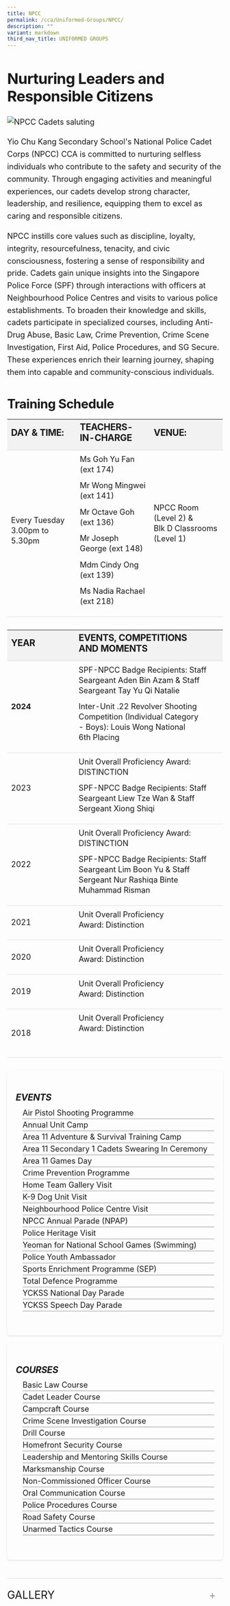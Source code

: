 ```yaml
---
title: NPCC
permalink: /cca/Uniformed-Groups/NPCC/
description: ""
variant: markdown
third_nav_title: UNIFORMED GROUPS
---
```

<div class="yck-component">
    <h2>Nurturing Leaders and Responsible Citizens</h2>
    <img alt="NPCC Cadets saluting" src="https://staging-lite.d3o5f2eggdqz6.amplifyapp.com/images/Our%20Curriculum/Non%20Academic%20Programmes/CoCurricular%20Activities/Uniformed%20Groups/NPCC/N1.jpg">
    <p>
        Yio Chu Kang Secondary School's National Police Cadet Corps (NPCC) CCA is committed to nurturing selfless
        individuals who contribute to the safety and security of the community. Through engaging activities and
        meaningful experiences, our cadets develop strong character, leadership, and resilience, equipping them to
        excel as caring and responsible citizens.
    </p>
    <p>
        NPCC instills core values such as discipline, loyalty, integrity,
        resourcefulness, tenacity, and civic consciousness, fostering a sense of responsibility and pride. Cadets gain
        unique insights into the Singapore Police Force (SPF) through interactions with officers at Neighbourhood
        Police Centres and visits to various police establishments. To broaden their knowledge and skills, cadets
        participate in specialized courses, including Anti-Drug Abuse, Basic Law, Crime Prevention, Crime Scene
        Investigation, First Aid, Police Procedures, and SG Secure. These experiences enrich their learning journey,
        shaping them into capable and community-conscious individuals.
    </p>
</div>
<div class="yck-component">
    <h3>Training Schedule</h3>
    <table class="yck-table">
        <thead>
            <tr>
                <th class="yck-th">
                    <h4 class="yck-h5">DAY &amp; TIME:</h4>
                </th>
                <th class="yck-th">
                    <h4 class="yck-h5">TEACHERS-IN-CHARGE</h4>
                </th>
                <th class="yck-th">
                    <h4 class="yck-h5">VENUE:</h4>
                </th>
            </tr>
        </thead>
        <tbody>
            <tr>
                <td class="yck-td">
                    <p>Every Tuesday<br>3.00pm to 5.30pm</p>
                </td>
                <td class="yck-td">
                    <p>
                        Ms Goh Yu Fan (ext 174)
                    </p>
                    <p>
                        Mr Wong Mingwei (ext 141)
                    </p>
                    <p>
                        Mr Octave Goh (ext 136)
                    </p>
                    <p>
                        Mr Joseph George (ext 148)
                    </p>
                    <p>
                        Mdm Cindy Ong (ext 139)
                    </p>
                    <p>
                        Ms Nadia Rachael (ext 218)
                    </p>
                </td>
                <td class="yck-td">
                    <p>
                        NPCC Room (Level 2) &amp; <br>Blk D Classrooms (Level 1)
                    </p>
                </td>
            </tr>
        </tbody>
    </table>
</div>
<div class="yck-component">
    <table class="yck-table">
        <thead>
            <tr>
                <th class="yck-th">
                    <h4 class="yck-h5">YEAR</h4>
                </th>
                <th class="yck-th">
                    <h4 class="yck-h5">EVENTS, COMPETITIONS AND MOMENTS</h4>
                </th>
            </tr>
        </thead>
        <tbody>
            <tr>
                <td class="yck-td"><strong>2024</strong></td>
                <td class="yck-td">
                    <p>
                        SPF-NPCC Badge Recipients: Staff Seargeant Aden Bin Azam &amp; Staff Seargeant Tay Yu Qi Natalie
                    </p>
                    <p>
                        Inter-Unit .22 Revolver Shooting Competition (Individual Category - Boys): Louis Wong National 6th Placing
                    </p>
                </td>
            </tr>
            <tr>
                <td class="yck-td">2023</td>
                <td class="yck-td">
                    <p>
                        Unit Overall Proficiency Award: DISTINCTION
                    </p>
                    <p>
                        SPF-NPCC Badge Recipients: Staff Seargeant Liew Tze Wan &amp; Staff Sergeant Xiong Shiqi
                    </p>
                </td>
            </tr>
            <tr>
                <td class="yck-td">2022</td>
                <td class="yck-td">
                    <p>
                        Unit Overall Proficiency Award: DISTINCTION
                    </p>
                    <p>
                        SPF-NPCC Badge Recipients: Staff Seargeant Lim Boon Yu &amp; Staff Sergeant Nur Rashiqa Binte Muhammad Risman
                    </p>
                </td>
            </tr>
            <tr>
                <td class="yck-td">2021</td>
                <td class="yck-td">
                    <p>
                        Unit Overall Proficiency Award: Distinction
                    </p>
                </td>
            </tr>
            <tr>
                <td class="yck-td">2020</td>
                <td class="yck-td">
                    <p>
                        Unit Overall Proficiency Award: Distinction
                    </p>
                </td>
            </tr>
            <tr>
                <td class="yck-td">2019</td>
                <td class="yck-td">
                    <p>
                        Unit Overall Proficiency Award: Distinction
                    </p>
                </td>
            </tr>
            <tr>
                <td class="yck-td">2018</td>
                <td class="yck-td">
                    <p>
                        Unit Overall Proficiency Award: Distinction
                    </p>
                </td>
            </tr>
        </tbody>
    </table>
</div>
<div class="yck-component">
    <div class="col-container">
        <div class="column">
            <h5 class="yck-h5">EVENTS</h5>
            <ul>
                <li>Air Pistol Shooting Programme</li>
                <li>Annual Unit Camp</li>
                <li>Area 11 Adventure &amp; Survival Training Camp</li>
                <li>Area 11 Secondary 1 Cadets Swearing In Ceremony</li>
                <li>Area 11 Games Day</li>
                <li>Crime Prevention Programme</li>
                <li>Home Team Gallery Visit</li>
                <li>K-9 Dog Unit Visit</li>
                <li>Neighbourhood Police Centre Visit</li>
                <li>NPCC Annual Parade (NPAP)</li>
                <li>Police Heritage Visit</li>
                <li>Yeoman for National School Games (Swimming)</li>
                <li>Police Youth Ambassador</li>
                <li>Sports Enrichment Programme (SEP)</li>
                <li>Total Defence Programme</li>
                <li>YCKSS National Day Parade</li>
                <li>YCKSS Speech Day Parade</li>
            </ul>
        </div>
        <div class="column">
            <h5 class="yck-h5">COURSES</h5>
            <ul>
                <li>Basic Law Course</li>
                <li>Cadet Leader Course</li>
                <li>Campcraft Course</li>
                <li>Crime Scene Investigation Course</li>
                <li>Drill Course</li>
                <li>Homefront Security Course</li>
                <li>Leadership and Mentoring Skills Course</li>
                <li>Marksmanship Course</li>
                <li>Non-Commissioned Officer Course</li>
                <li>Oral Communication Course</li>
                <li>Police Procedures Course</li>
                <li>Road Safety Course</li>
                <li>Unarmed Tactics Course</li>
            </ul>
        </div>
    </div>
</div>
<div class="yck-component">
    <details class="yck-details">
        <summary class="yck-details__summary">Gallery</summary>
        <div class="yck-details__content">
            <div class="yck-gallery-container">
                <div class="wrapper">
                    <div class="item item1">
                        <img alt="NPCC2025" src="https://www.yiochukangsec.moe.edu.sg/images/Our%20Curriculum/Non%20Academic%20Programmes/CoCurricular%20Activities/Uniformed%20Groups/NPCC/NPCC2025Slide1.png">
                    </div>
                    <div class="item item2">
                        <img alt="NPCC2025" src="https://www.yiochukangsec.moe.edu.sg/images/Our%20Curriculum/Non%20Academic%20Programmes/CoCurricular%20Activities/Uniformed%20Groups/NPCC/NPCC2025Slide2.png">
                    </div>
                    <div class="item item3">
                        <img alt="NPCC2025" src="https://www.yiochukangsec.moe.edu.sg/images/Our%20Curriculum/Non%20Academic%20Programmes/CoCurricular%20Activities/Uniformed%20Groups/NPCC/NPCC2025Slide3.png">
                    </div>
                    <div class="item item4">
                        <img alt="NPCC2025" src="https://www.yiochukangsec.moe.edu.sg/images/Our%20Curriculum/Non%20Academic%20Programmes/CoCurricular%20Activities/Uniformed%20Groups/NPCC/NPCC2025Slide4.png">
                    </div>
                    <div class="item item5">
                        <img alt="NPCC2025" src="https://www.yiochukangsec.moe.edu.sg/images/Our%20Curriculum/Non%20Academic%20Programmes/CoCurricular%20Activities/Uniformed%20Groups/NPCC/NPCC2025Slide1.png">
                    </div>
                    <div class="item item6">
                        <img alt="NPCC2025" src="https://www.yiochukangsec.moe.edu.sg/images/Our%20Curriculum/Non%20Academic%20Programmes/CoCurricular%20Activities/Uniformed%20Groups/NPCC/NPCC2025Slide2.png">
                    </div>
                    <div class="item item7">
                        <img alt="NPCC2025" src="https://www.yiochukangsec.moe.edu.sg/images/Our%20Curriculum/Non%20Academic%20Programmes/CoCurricular%20Activities/Uniformed%20Groups/NPCC/NPCC2025Slide3.png">
                    </div>
                    <div class="item item8">
                        <img alt="NPCC2025" src="https://www.yiochukangsec.moe.edu.sg/images/Our%20Curriculum/Non%20Academic%20Programmes/CoCurricular%20Activities/Uniformed%20Groups/NPCC/NPCC2025Slide4.png">
                    </div>
                </div>
                <span>Follow us on IG to find out more!</span>
                <div class="instagram_button">
                    <button role="button" class="button-37"><a style="text-decoration: none; color: #fff; font-weight: 800" rel="noopener noreferrer" target="_blank" href="https://www.instagram.com/ycknpcc"> @ycknpcc </a></button>
                </div>
            </div>
        </div>
    </details>
</div>

<style>

:root {
    --yck-text-line-height: 1.6em;
    --yck-heading-line-height: 1.2em;
    --yck-heading-letter-spacing: -0.02em;
    --yck-spacing-unit: 1em;

    --yck-step--2: clamp(0.7813rem, 0.9263rem + -0.1872vw, 0.8889rem);
    --yck-step--1: clamp(0.9375rem, 1.0217rem + -0.1087vw, 1rem);
    --yck-step-0: clamp(1.125rem, 1.125rem + 0vw, 1.125rem);
    --yck-step-1: clamp(1.2656rem, 1.2363rem + 0.1467vw, 1.35rem);
    --yck-step-2: clamp(1.4238rem, 1.3556rem + 0.3412vw, 1.62rem);
    --yck-step-3: clamp(1.6018rem, 1.4828rem + 0.5951vw, 1.944rem);
    --yck-step-4: clamp(1.802rem, 1.6174rem + 0.9231vw, 2.3328rem);
    --yck-step-5: clamp(2.0273rem, 1.7587rem + 1.3427vw, 2.7994rem);

    --yck-space-s-xl: clamp(0.75rem, 0.7337rem + 1.9565vw, 2.7994rem);
    interpolate-size: allow-keywords;
}

.yck-component {
    line-height: var(--yck-text-line-height);
    letter-spacing: normal;
    font-size: var(--yck-step-0);
    margin-bottom: var(--yck-spacing-unit);
}

.yck-component h1,
.yck-component h2,
.yck-component h3,
.yck-component h4,
.yck-component h5,
.yck-component h6,
.yck-component p {
    overflow-wrap: break-word;
}

.yck-component h1,
.yck-component h2,
.yck-component h3,
.yck-component h4,
.yck-component h5,
.yck-component h6 {
    text-wrap: balance;
}

.yck-component p,
.yck-component ol,
.yck-component ul {
    text-wrap: pretty;
    margin-bottom: var(--yck-spacing-unit);
}

.yck-component p:last-child,
.yck-component ul li:last-child,
.yck-component ol li:last-child {
    margin-bottom: calc(var(--yck-space-s-xl)*1.2);
}

.yck-component .yck-h1,
.yck-component h1 {
    font-size: var(--yck-step-5);
    margin-bottom: var(--yck-space-s-xl);
    line-height: var(--yck-heading-line-height);
    letter-spacing: var(--yck-heading-letter-spacing);
}

.yck-component .yck-h2,
.yck-component h2 {
    font-size: var(--yck-step-4);
    margin-bottom: calc(var(--yck-space-s-xl) * 0.8);
    line-height: var(--yck-heading-line-height);
    letter-spacing: var(--yck-heading-letter-spacing);
}

.yck-component .yck-h3,
.yck-component h3 {
    font-size: var(--yck-step-3);
    margin-bottom: calc(var(--yck-space-s-xl) * 0.6);
    line-height: var(--yck-heading-line-height);
    letter-spacing: var(--yck-heading-letter-spacing);
}

.yck-component .yck-h4,
.yck-component h4 {
    font-size: var(--yck-step-2);
    margin-bottom: calc(var(--yck-space-s-xl) * 0.4);
    text-transform: capitalize;
    line-height: var(--yck-heading-line-height);
    letter-spacing: var(--yck-heading-letter-spacing);
}

.yck-component .yck-h5,
.yck-component h5 {
    font-size: var(--yck-step-1);
    margin-bottom: calc(var(--yck-space-s-xl) * 0.3);
    text-transform: uppercase;
    line-height: var(--yck-heading-line-height);
    letter-spacing: var(--yck-heading-letter-spacing);
}

.yck-component .yck-h6,
.yck-component h6 {
    font-size: var(--yck-step-0);
    margin-bottom: calc(var(--yck-spacing-unit) * 0.2);
    text-transform: uppercase;
    line-height: var(--yck-heading-line-height);
    letter-spacing: var(--yck-heading-letter-spacing);
}

.yck-component .yck-table {
    border-collapse: collapse;
    max-width: 100%;
    margin-top: 0.5em;
    margin-bottom: var(--yck-space-s-xl);
    font-size: var(--yck-step-0);
}

.yck-component .yck-th {
    background-color: #f2f2f2;
    text-align: left;
    border-bottom: 1px solid #ddd;
    text-transform: uppercase;
}

.yck-component .yck-th h4,
.yck-component .yck-th h5,
.yck-component .yck-th h6 {
    margin: 0 0 0.5em;
}

.yck-component .yck-td {
    border-bottom: 1px solid #ddd;
    min-width: 140px;
    max-width: 640px;
    word-wrap: break-word;
    padding-top: 0.5em;
    padding-bottom: 0.5em;
}

.yck-component .yck-table tbody .yck-td,
.yck-component .yck-table tbody .yck-td p {
    margin-top: 0;
    margin-bottom: 0.25em;
    line-height: 1.5rem;
    padding-bottom: 0.5em;
}

/* Apply margin-bottom only when it is the last table-date in the row or contains the last paragraph */
.yck-component .yck-table tbody tr:last-child .yck-td:last-child,
.yck-component .yck-table tbody tr:last-child .yck-td:last-child p:last-child {
    margin-bottom: calc(var(--yck-space-s-xl)*1.2);
}


.yck-component .bqcontainer {
    margin-bottom: var(--yck-space-s-xl);
}

.yck-component blockquote {
    position: relative;
    padding: 25px 35px;
    background-color: white;
    border-radius: 5px;
    box-shadow: 0 2px 8px rgba(0, 0, 0, 0.25);
}

.yck-component blockquote p {
    color: #ff6b6b;
    font-style: italic;
    font-size: var(--yck-step-1);
    line-height: 1.5;
    margin: 0;
}

.yck-component blockquote::before {
    content: '"';
    position: absolute;
    top: 20px;
    left: 10px;
    color: #ff6b6b;
    font-size: 60px;
    font-family: Georgia, serif;
    opacity: 0.3;
}

.yck-component cite {
    display: block;
    margin-top: var(--yck-spacing-unit);
    font-size: var(--yck-step--1);
    font-style: italic;
    color: #555;
    text-align: right;
}

.yck-component .col-container {
    width: 100%;
    /* max-width: 1400px; */
    margin: 0 auto;

    /* CSS Multi-column Layout properties */
    column-count: 2;
    column-width: 320px;
    column-gap: 1em;
}

.yck-component .column {
    break-inside: avoid;
    /* Prevents content from breaking across columns */
    page-break-inside: avoid;
    /* For older browsers */
    padding: 20px;
    margin-bottom: var(--yck-spacing-unit);
    border-radius: 5px;
    box-shadow: 0 2px 4px rgba(0, 0, 0, 0.1);
}

/* Flexbox Grid */
.yck-component .yck-flexbox-grid {
    --yck-min: 22ch;
    --yck-gap: 1.5em;
    display: flex;
    flex-wrap: wrap;
    list-style: none;
    gap: var(--yck-gap);
}

.yck-component .yck-flexbox-grid>* {
    flex: 1 1 var(--yck-min);
    list-style: none;
}

/** Responsive Video container **/
.yck-component .video-container {
    position: relative;
    width: 100%;
    padding-bottom: 56.25%;
    /* 16:9 aspect ratio */
    height: 0;
    overflow: hidden;
    margin-bottom: var(--yck-spacing-s-xl);
}

.yck-component .video-container iframe {
    position: absolute;
    top: 0;
    left: 0;
    width: 100%;
    height: 100%;
}

.yck-component .yck-nav-bar {
    display: flex;
    justify-content: space-around;
    padding: 1em 0;
    position: relative;
}

.yck-component .yck-nav-bar a {
    text-decoration: none;
    color: inherit;
    /* Inherit text color */
    padding-bottom: 0.5em;
    position: relative;
}


.yck-component .yck-nav-bar a::after {
    content: '';
    position: absolute;
    left: 0;
    right: 100%;
    bottom: 0;
    height: 2px;
    background-color: #4372d6;
    /* Highlight Color */
    transition: right 0.3s ease-in-out;
    /* Transition on right for fade in from left */
}

.yck-component .yck-nav-bar a:hover::after {
    right: 0;
}

.yck-component ul,
.yck-component ol {
    list-style: none;
    line-height: 1.5em;
    margin: 0 auto;
    padding: 0px;
}

/* Apply the styles to the list items */
.yck-component ul li {
    margin-left: 1rem;
    border-bottom: 0.5px solid #FFF;
    transition: right 1s ease-in-out;
}

/* Apply the animation on hover */
.yck-component ul li:hover {
    animation: fadeIn 1s forwards;
}

/* Revert the animation when not hovering */
.yck-component ul li:not(:hover) {
    animation: fadeOut 1s forwards;
}

/* Define the keyframes for the fade-in effect */
@keyframes fadeIn {
    from {
        border-bottom: 0.5px solid #EEE;
    }

    to {
        border-bottom: 1px solid #888;
    }
}

/* Define the keyframes for the fade-out effect */
@keyframes fadeOut {
    from {
        border-bottom: 1px solid #888;
    }

    to {
        border-bottom: 0.5px solid #FFF;
    }
}

.yck-component .yck-details__content,
.yck-component .yck-details__content ol,
.yck-component .yck-details__content ol li,
.yck-component .yck-details__content ul,
.yck-component .yck-details__content ul li {
    padding: 0;
    margin: 0;
}

.yck-component .yck-details {
    border-top: 1px solid rgba(0, 0, 0, 0.15);
    margin-top: clamp(1rem, 5%, 2rem);
    overflow: hidden;
    transition: border-color 0.7s;
}

.yck-component .yck-details:hover {
    border-color: #555;
}

.yck-component .yck-details__summary {
    display: flex;
    align-items: center;
    justify-content: space-between;
    cursor: pointer;
    margin-top: clamp(0.75rem, 5%, 1.5rem);
    padding-bottom: clamp(1rem, 5%, 2rem);
    text-transform: uppercase;
    font-size: var(--yck-step-2);
}

.yck-component .yck-details__summary::after {
    content: '+';
    font-size: var(--yck-step-2);
    color: #999;
    transition: transform 0.5s ease-in-out;
    margin-right: 1rem;
}

.yck-component .yck-details[open] .yck-details__summary::after {
    transform: rotate(-45deg);
}

.yck-component .yck-details__content {
    max-height: auto;
    margin-bottom: clamp(1.25rem, 5%, 1.75rem);
    opacity: 0;
    overflow: hidden;
    padding: 0;
    animation: yckFadeOutSlideUp 0.5s ease forwards;
}

.yck-component .yck-details[open] .yck-details__content {
    animation: yckFadeInSlideDown 0.5s ease forwards;
}

@keyframes yckFadeInSlideDown {
    0% {
        max-height: auto;
        opacity: 0;
    }

    100% {
        max-height: auto;
        opacity: 1;
    }
}

@keyframes yckFadeOutSlideUp {
    0% {
        max-height: auto;
        opacity: 1;
    }

    100% {
        max-height: auto;
        opacity: 0;
    }
}

.wrapper {
    width: 100%;
    max-width: 1270px;
    margin-inline: auto;
    position: relative;
    height: 493px;
    margin-top: 1.5rem;
    overflow: hidden;
    mask-image: linear-gradient(to right, rgba(0, 0, 0, 0), rgba(0, 0, 0, 1) 8%, rgba(0, 0, 0, 1) 92%, rgba(0, 0, 0, 0))
}

@keyframes scrollLeft {
    to {
        left: -840px
    }
}

.item {
    width: 840px;
    height: 493px;
    background-color: none;
    border-radius: 16px;
    position: absolute;
    left: max(calc(1024px * 8), 100%);
    animation-name: scrollLeft;
    animation-duration: 120s;
    animation-timing-function: ease-in-out;
    animation-iteration-count: infinite
}

.wrapper:hover .item {
    animation-play-state: paused
}

.item1 {
    animation-delay: calc(120s / 8 * (8 - 1) * -1)
}

.item2 {
    animation-delay: calc(120s / 8 * (8 - 2) * -1)
}

.item3 {
    animation-delay: calc(120s / 8 * (8 - 3) * -1)
}

.item4 {
    animation-delay: calc(120s / 8 * (8 - 4) * -1)
}

.item5 {
    animation-delay: calc(120s / 8 * (8 - 5) * -1)
}

.item6 {
    animation-delay: calc(120s / 8 * (8 - 6) * -1)
}

.item7 {
    animation-delay: calc(120s / 8 * (8 - 7) * -1)
}

.item8 {
    animation-delay: calc(120s / 8 * (8 - 8) * -1)
}

.button-37 {
    background-color: #13aa52;
    border: 1px solid #13aa52;
    border-radius: 16px;
    box-shadow: rgba(0, 0, 0, .1) 0 2px 4px 0;
    box-sizing: border-box;
    color: #fff;
    cursor: pointer;
    padding: 10px 20px;
    text-align: center;
    transform: translateY(0);
    transition: transform 150ms, box-shadow 150ms;
    user-select: none;
    -webkit-user-select: none;
    touch-action: manipulation
}

.button-37:hover {
    box-shadow: rgba(0, 0, 0, .25) 0 3px 9px 0;
    transform: translateY(-2px)
}

.wrapper img {
    border-radius: 10px;
    border: 10px solid #fff;
    box-shadow: -5px -5px 10px rgba(0, 0, 0, .1)
}
</style>